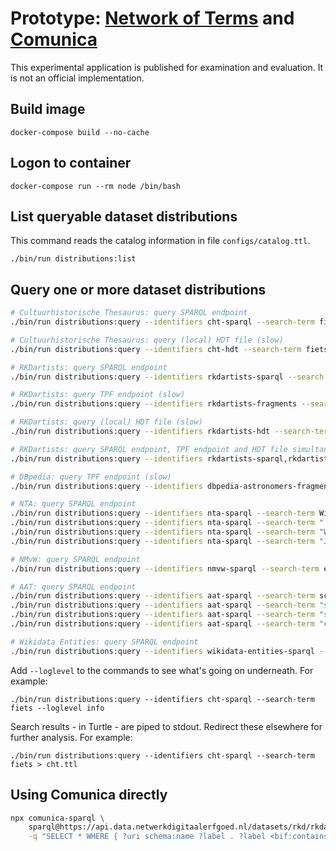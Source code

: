 Prototype: [Network of Terms](http://demo.netwerkdigitaalerfgoed.nl/termennetwerk/en/faq) and [Comunica](https://comunica.linkeddatafragments.org/)
==============================

This experimental application is published for examination and evaluation. It is not an official implementation.

## Build image

    docker-compose build --no-cache

## Logon to container

    docker-compose run --rm node /bin/bash

## List queryable dataset distributions

This command reads the catalog information in file `configs/catalog.ttl`.

    ./bin/run distributions:list

## Query one or more dataset distributions

```bash
# Cultuurhistorische Thesaurus: query SPARQL endpoint
./bin/run distributions:query --identifiers cht-sparql --search-term fiets

# Cultuurhistorische Thesaurus: query (local) HDT file (slow)
./bin/run distributions:query --identifiers cht-hdt --search-term fiets

# RKDartists: query SPARQL endpoint
./bin/run distributions:query --identifiers rkdartists-sparql --search-term Gogh

# RKDartists: query TPF endpoint (slow)
./bin/run distributions:query --identifiers rkdartists-fragments --search-term Gogh

# RKDartists: query (local) HDT file (slow)
./bin/run distributions:query --identifiers rkdartists-hdt --search-term Gogh

# RKDartists: query SPARQL endpoint, TPF endpoint and HDT file simultaneously
./bin/run distributions:query --identifiers rkdartists-sparql,rkdartists-fragments,rkdartists-hdt --search-term Gogh

# DBpedia: query TPF endpoint (slow)
./bin/run distributions:query --identifiers dbpedia-astronomers-fragments --search-term Anton

# NTA: query SPARQL endpoint
./bin/run distributions:query --identifiers nta-sparql --search-term Wieringa
./bin/run distributions:query --identifiers nta-sparql --search-term "'Wier*'"
./bin/run distributions:query --identifiers nta-sparql --search-term "Wieringa OR Mulisch"
./bin/run distributions:query --identifiers nta-sparql --search-term "Jan AND Vries"

# NMvW: query SPARQL endpoint
./bin/run distributions:query --identifiers nmvw-sparql --search-term eiland

# AAT: query SPARQL endpoint
./bin/run distributions:query --identifiers aat-sparql --search-term schilderij
./bin/run distributions:query --identifiers aat-sparql --search-term "schil*"
./bin/run distributions:query --identifiers aat-sparql --search-term "schilderij OR tekening"
./bin/run distributions:query --identifiers aat-sparql --search-term "cartoon* AND prent*"

# Wikidata Entities: query SPARQL endpoint
./bin/run distributions:query --identifiers wikidata-entities-sparql --search-term Rembrandt
```

Add `--loglevel` to the commands to see what's going on underneath. For example:

    ./bin/run distributions:query --identifiers cht-sparql --search-term fiets --loglevel info

Search results - in Turtle - are piped to stdout. Redirect these elsewhere for further analysis. For example:

    ./bin/run distributions:query --identifiers cht-sparql --search-term fiets > cht.ttl

## Using Comunica directly

```bash
npx comunica-sparql \
    sparql@https://api.data.netwerkdigitaalerfgoed.nl/datasets/rkd/rkdartists/services/rkdartists/sparql \
    -q "SELECT * WHERE { ?uri schema:name ?label . ?label <bif:contains> 'gogh' } LIMIT 10"
```
